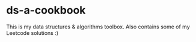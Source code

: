 # ds-a-cookbook
This is my data structures &amp; algorithms toolbox. Also contains some of my Leetcode solutions :)
